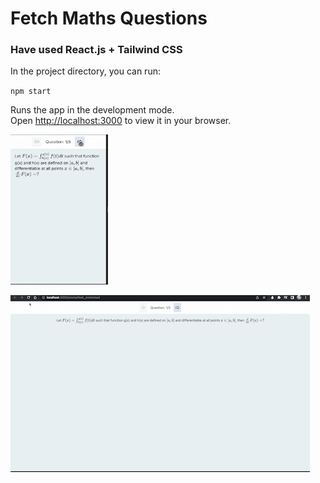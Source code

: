 # Fetch Maths Questions


### Have used React.js + Tailwind CSS 

In the project directory, you can run:

 `npm start`

Runs the app in the development mode.\
Open [http://localhost:3000](http://localhost:3000) to view it in your browser.

<span>  <img src="https://github.com/MNaushad97/nioclasTask_mohmmad/blob/main/mathsmobile.gif" width="156" height="239.28" />  </span>

<img src="https://github.com/MNaushad97/nioclasTask_mohmmad/blob/main/mathsDemo.gif" /> 
